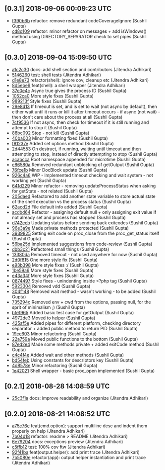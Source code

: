 ## [0.3.1] 2018-09-06 00:09:23 UTC

- [f390b6b](https://github.com/adhocore/php-cli/commit/f390b6b) refactor: remove redundant codeCoverageIgnore (Sushil Gupta)
- [cd8d109](https://github.com/adhocore/php-cli/commit/cd8d109) refactor: minor refactor on messages + add isWindows() method using DIRECTORY_SEPARATOR check to set pipes (Sushil Gupta)

## [0.3.0] 2018-09-04 15:09:50 UTC

- [a1c2c30](https://github.com/adhocore/php-cli/commit/a1c2c30) docs: add shell section and contributors (Jitendra Adhikari)
- [5146260](https://github.com/adhocore/php-cli/commit/5146260) test: shell tests (Jitendra Adhikari)
- [d1e8e73](https://github.com/adhocore/php-cli/commit/d1e8e73) refactor(shell): ignore cov, cleanup etc (Jitendra Adhikari)
- [8d5ebe9](https://github.com/adhocore/php-cli/commit/8d5ebe9) feat(shell): a shell wrapper (Jitendra Adhikari)
- [37c0e4c](https://github.com/adhocore/php-cli/commit/37c0e4c) Async true gives the process ID (Sushil Gupta)
- [1052ca0](https://github.com/adhocore/php-cli/commit/1052ca0) More style fixes (Sushil Gupta)
- [989213f](https://github.com/adhocore/php-cli/commit/989213f) Style fixes (Sushil Gupta)
- [29e8d13](https://github.com/adhocore/php-cli/commit/29e8d13) If timeout is set, and is set to wait (not async by default), then either wait until it runs or kill it after timeout occurs - if async (not wait) - then don't care about the process at all (Sushil Gupta)
- [7cf9536](https://github.com/adhocore/php-cli/commit/7cf9536) If not async, then check for timeout if it is still running and attempt to stop it (Sushil Gupta)
- [88bc092](https://github.com/adhocore/php-cli/commit/88bc092) Stop - not kill (Sushil Gupta)
- [40ba003](https://github.com/adhocore/php-cli/commit/40ba003) Minor formatting fixed (Sushil Gupta)
- [f81237e](https://github.com/adhocore/php-cli/commit/f81237e) Added set options method (Sushil Gupta)
- [2d44553](https://github.com/adhocore/php-cli/commit/2d44553) On destruct, if running, waiting until timeout and then attempting to stop, instead of directly attempting to stop (Sushil Gupta)
- [acabcca](https://github.com/adhocore/php-cli/commit/acabcca) Root namespace appended for microtime (Sushil Gupta)
- [e86580a](https://github.com/adhocore/php-cli/commit/e86580a) Removed redundant unblocking of getOutput (Sushil Gupta)
- [76fce1b](https://github.com/adhocore/php-cli/commit/76fce1b) Minor DocBlock update (Sushil Gupta)
- [926c4a6](https://github.com/adhocore/php-cli/commit/926c4a6) WIP - Implemented timeout checking and wait system - not working yet (Sushil Gupta)
- [641d229](https://github.com/adhocore/php-cli/commit/641d229) Minor refactor - removing updateProcessStatus when asking for getState - not related (Sushil Gupta)
- [205daed](https://github.com/adhocore/php-cli/commit/205daed) Refactored to add another state variable to store actual state of the shell execution vs the process status (Sushil Gupta)
- [62acd2d](https://github.com/adhocore/php-cli/commit/62acd2d) File default info added (Sushil Gupta)
- [acdbd64](https://github.com/adhocore/php-cli/commit/acdbd64) Refactor - assigning default null + only assigning exit value if not already set and process has stopped (Sushil Gupta)
- [d742ecb](https://github.com/adhocore/php-cli/commit/d742ecb) Updating status before sending back exitcodes (Sushil Gupta)
- [96e3a9e](https://github.com/adhocore/php-cli/commit/96e3a9e) Made private methods protected (Sushil Gupta)
- [3939825](https://github.com/adhocore/php-cli/commit/3939825) Setting exit code on proc_close from the proc_get_status itself (Sushil Gupta)
- [56ba25d](https://github.com/adhocore/php-cli/commit/56ba25d) Implemented suggestions from code-review (Sushil Gupta)
- [dbb3c21](https://github.com/adhocore/php-cli/commit/dbb3c21) Refactored small things (Sushil Gupta)
- [13380da](https://github.com/adhocore/php-cli/commit/13380da) Removed timeout - not used anywhere for now (Sushil Gupta)
- [2d0f815](https://github.com/adhocore/php-cli/commit/2d0f815) One more style fix (Sushil Gupta)
- [e93b398](https://github.com/adhocore/php-cli/commit/e93b398) More style fixes :/ (Sushil Gupta)
- [1be59a6](https://github.com/adhocore/php-cli/commit/1be59a6) More style fixes (Sushil Gupta)
- [e43a34f](https://github.com/adhocore/php-cli/commit/e43a34f) More style fixes (Sushil Gupta)
- [0874497](https://github.com/adhocore/php-cli/commit/0874497) Style fixes - unindenting inside <?php tag (Sushil Gupta)
- [5923304](https://github.com/adhocore/php-cli/commit/5923304) Removed vdd (Sushil Gupta)
- [304f148](https://github.com/adhocore/php-cli/commit/304f148) Removed wait method - wasn't working - to be added (Sushil Gupta)
- [735294c](https://github.com/adhocore/php-cli/commit/735294c) Removed env + cwd from the options, passing null, for the sprit of minimalism ;) (Sushil Gupta)
- [bfe1965](https://github.com/adhocore/php-cli/commit/bfe1965) Added basic test case for getOutput (Sushil Gupta)
- [4972de3](https://github.com/adhocore/php-cli/commit/4972de3) Moved to helper (Sushil Gupta)
- [425af5e](https://github.com/adhocore/php-cli/commit/425af5e) Added pipes for different platform, checking directory separator + added public method to return PID (Sushil Gupta)
- [19ce603](https://github.com/adhocore/php-cli/commit/19ce603) Minor refactoring (Sushil Gupta)
- [22a759a](https://github.com/adhocore/php-cli/commit/22a759a) Moved public functions to the bottom (Sushil Gupta)
- [87ed2e4](https://github.com/adhocore/php-cli/commit/87ed2e4) Made some methods private + added exitCode method (Sushil Gupta)
- [c4c4f4e](https://github.com/adhocore/php-cli/commit/c4c4f4e) Added wait and other methods (Sushil Gupta)
- [bd54feb](https://github.com/adhocore/php-cli/commit/bd54feb) Using constants for descriptors key (Sushil Gupta)
- [4d8578e](https://github.com/adhocore/php-cli/commit/4d8578e) Minor refactoring (Sushil Gupta)
- [1e42021](https://github.com/adhocore/php-cli/commit/1e42021) Shell wrapper - basic proc_open implemented (Sushil Gupta)

## [0.2.1] 2018-08-28 14:08:59 UTC

- [25c3f1a](https://github.com/adhocore/php-cli/commit/25c3f1a) docs: improve readability and organize (Jitendra Adhikari)

## [0.2.0] 2018-08-21 14:08:52 UTC

- [a75c76e](https://github.com/adhocore/php-cli/commit/a75c76e) feat(cmd.option): support multiline desc and indent them properly on help (Jitendra Adhikari)
- [7b04d18](https://github.com/adhocore/php-cli/commit/7b04d18) refactor: readme > README (Jitendra Adhikari)
- [6e79204](https://github.com/adhocore/php-cli/commit/6e79204) docs: exceptions preview (Jitendra Adhikari)
- [c5ffb12](https://github.com/adhocore/php-cli/commit/c5ffb12) test: 100% cov ftw (Jitendra Adhikari)
- [92f41ba](https://github.com/adhocore/php-cli/commit/92f41ba) feat(output.helper): add print trace (Jitendra Adhikari)
- [7b5080e](https://github.com/adhocore/php-cli/commit/7b5080e) refactor(app): output helper instantiation and print trace (Jitendra Adhikari)
